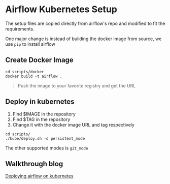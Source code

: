 # Airflow Kubernetes Setup

The setup files are copied directly from airflow's repo and modified to fit the requirements.

One major change is instead of building the docker image from source, we use `pip` to install airflow

## Create Docker Image

```
cd scripts/docker
docker build -t airflow .
```

> Push the image to your favorite registry and get the URL

## Deploy in kubernetes

1. Find $IMAGE in the repository
2. Find $TAG in the repository
2. Change it with the docker image URL and tag respectively

```
cd scripts/
./kube/deploy.sh -d persistent_mode
```
The other supported modes is `git_mode`

## Walkthrough blog

[Deploying airflow on kubernetes](https://bhavaniravi.com/blog/deploying-airflow-on-kubernetes/)
